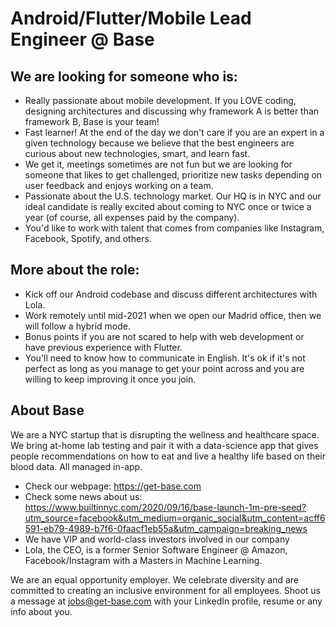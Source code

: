 # Android/Flutter/Mobile Lead Engineer @ Base

## We are looking for someone who is:
- Really passionate about mobile development. If you LOVE coding, designing architectures and discussing why framework A is better than framework B, Base is your team!
- Fast learner! At the end of the day we don't care if you are an expert in a given technology because we believe that the best engineers are curious about new technologies, smart, and learn fast.
- We get it, meetings sometimes are not fun but we are looking for someone that likes to get challenged, prioritize new tasks depending on user feedback and enjoys working on a team. 
- Passionate about the U.S. technology market. Our HQ is in NYC and our ideal candidate is really excited about coming to NYC once or twice a year (of course, all expenses paid by the company).
- You'd like to work with talent that comes from companies like Instagram, Facebook, Spotify, and others.

## More about the role:
- Kick off our Android codebase and discuss different architectures with Lola.
- Work remotely until mid-2021 when we open our Madrid office, then we will follow a hybrid mode.
- Bonus points if you are not scared to help with web development or have previous experience with Flutter. 
- You'll need to know how to communicate in English. It's ok if it's not perfect as long as you manage to get your point across and you are willing to keep improving it once you join. 

## About Base
We are a NYC startup that is disrupting the wellness and healthcare space. We bring at-home lab testing and pair it with a data-science app that gives people recommendations on how to eat and live a healthy life based on their blood data. All managed in-app. 

- Check our webpage: https://get-base.com
- Check some news about us: https://www.builtinnyc.com/2020/09/16/base-launch-1m-pre-seed?utm_source=facebook&utm_medium=organic_social&utm_content=acff6591-eb79-4989-b7f6-0faacf1eb55a&utm_campaign=breaking_news
- We have VIP and world-class investors involved in our company
- Lola, the CEO, is a former Senior Software Engineer @ Amazon, Facebook/Instagram with a Masters in Machine Learning.

We are an equal opportunity employer. We celebrate diversity and are committed to creating an inclusive environment for all employees. Shoot us a message at jobs@get-base.com with your LinkedIn profile, resume or any info about you.
